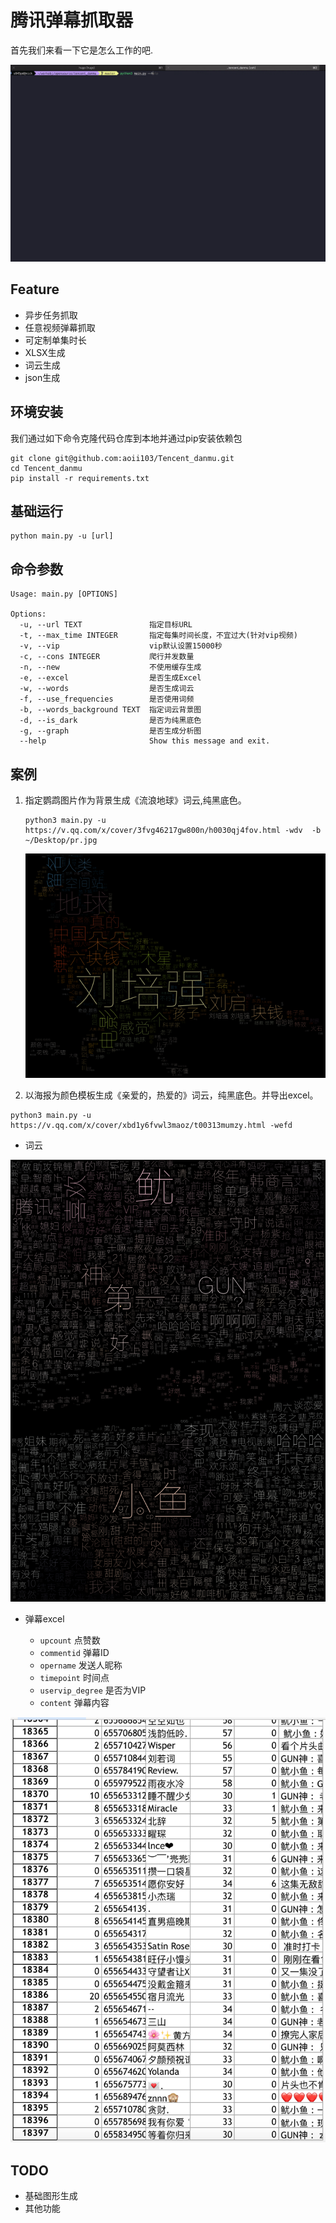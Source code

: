 

# 腾讯弹幕抓取器

首先我们来看一下它是怎么工作的吧.

![useage.gif](.//media/useage.gif)


## Feature

- 异步任务抓取
- 任意视频弹幕抓取
- 可定制单集时长
- XLSX生成
- 词云生成
- json生成

## 环境安装

我们通过如下命令克隆代码仓库到本地并通过pip安装依赖包

```
git clone git@github.com:aoii103/Tencent_danmu.git
cd Tencent_danmu
pip install -r requirements.txt
```


## 基础运行

```
python main.py -u [url]
```

## 命令参数

```
Usage: main.py [OPTIONS]

Options:
  -u, --url TEXT               指定目标URL
  -t, --max_time INTEGER       指定每集时间长度，不宜过大(针对vip视频)
  -v, --vip                    vip默认设置15000秒
  -c, --cons INTEGER           爬行并发数量
  -n, --new                    不使用缓存生成
  -e, --excel                  是否生成Excel
  -w, --words                  是否生成词云
  -f, --use_frequencies        是否使用词频
  -b, --words_background TEXT  指定词云背景图
  -d, --is_dark                是否为纯黑底色
  -g, --graph                  是否生成分析图
  --help                       Show this message and exit.
```

## 案例

1. 指定鹦鹉图片作为背景生成《流浪地球》词云,纯黑底色。
    ```
    python3 main.py -u https://v.qq.com/x/cover/3fvg46217gw800n/h0030qj4fov.html -wdv  -b ~/Desktop/pr.jpg
    ```

    ![lldq.png](.//media/lldq.png)

2. 以海报为颜色模板生成《亲爱的，热爱的》词云，纯黑底色。并导出excel。
```
python3 main.py -u https://v.qq.com/x/cover/xbd1y6fvwl3maoz/t00313mumzy.html -wefd
```

- 词云

![lldq.png](.//media/qad.png)

- 弹幕excel 

    - `upcount` 点赞数
    - `commentid` 弹幕ID
    - `opername` 发送人昵称
    - `timepoint` 时间点
    - `uservip_degree` 是否为VIP
    - `content` 弹幕内容
    
![qad_excel.png](.//media/qad_excel.png)

## TODO

- 基础图形生成
- 其他功能